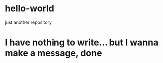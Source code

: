 # hello-world
just another repository
# I have nothing to write... but I wanna make a message, done
